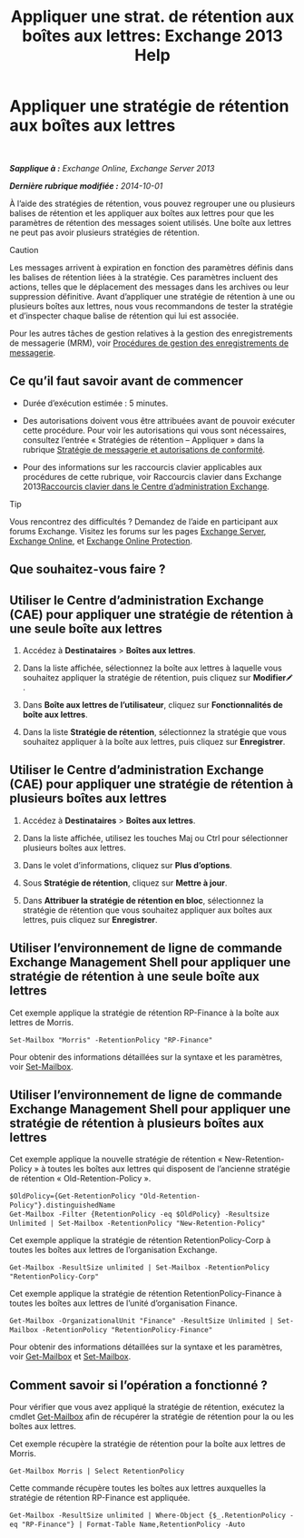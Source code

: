 ﻿---
title: 'Appliquer une strat. de rétention aux boîtes aux lettres: Exchange 2013 Help'
TOCTitle: Appliquer une stratégie de rétention aux boîtes aux lettres
ms:assetid: 6ccc80db-d201-44f7-8d4b-473a89c14b2f
ms:mtpsurl: https://technet.microsoft.com/fr-fr/library/Dd298052(v=EXCHG.150)
ms:contentKeyID: 50478388
ms.date: 04/24/2018
mtps_version: v=EXCHG.150
ms.translationtype: HT
---

# Appliquer une stratégie de rétention aux boîtes aux lettres

 

_**Sapplique à :** Exchange Online, Exchange Server 2013_

_**Dernière rubrique modifiée :** 2014-10-01_

À l’aide des stratégies de rétention, vous pouvez regrouper une ou plusieurs balises de rétention et les appliquer aux boîtes aux lettres pour que les paramètres de rétention des messages soient utilisés. Une boîte aux lettres ne peut pas avoir plusieurs stratégies de rétention.

> [!CAUTION]
> Les messages arrivent à expiration en fonction des paramètres définis dans les balises de rétention liées à la stratégie. Ces paramètres incluent des actions, telles que le déplacement des messages dans les archives ou leur suppression définitive. Avant d’appliquer une stratégie de rétention à une ou plusieurs boîtes aux lettres, nous vous recommandons de tester la stratégie et d’inspecter chaque balise de rétention qui lui est associée.


Pour les autres tâches de gestion relatives à la gestion des enregistrements de messagerie (MRM), voir [Procédures de gestion des enregistrements de messagerie](messaging-records-management-procedures-exchange-2013-help.md).

## Ce qu’il faut savoir avant de commencer

  - Durée d’exécution estimée : 5 minutes.

  - Des autorisations doivent vous être attribuées avant de pouvoir exécuter cette procédure. Pour voir les autorisations qui vous sont nécessaires, consultez l’entrée « Stratégies de rétention – Appliquer » dans la rubrique [Stratégie de messagerie et autorisations de conformité](messaging-policy-and-compliance-permissions-exchange-2013-help.md).

  - Pour des informations sur les raccourcis clavier applicables aux procédures de cette rubrique, voir Raccourcis clavier dans Exchange 2013[Raccourcis clavier dans le Centre d’administration Exchange](keyboard-shortcuts-in-the-exchange-admin-center-exchange-online-protection-help.md).

> [!TIP]
> Vous rencontrez des difficultés ? Demandez de l’aide en participant aux forums Exchange. Visitez les forums sur les pages <a href="https://go.microsoft.com/fwlink/p/?linkid=60612">Exchange Server</a>, <a href="https://go.microsoft.com/fwlink/p/?linkid=267542">Exchange Online</a>, et <a href="https://go.microsoft.com/fwlink/p/?linkid=285351">Exchange Online Protection</a>.


## Que souhaitez-vous faire ?

## Utiliser le Centre d’administration Exchange (CAE) pour appliquer une stratégie de rétention à une seule boîte aux lettres

1.  Accédez à **Destinataires** \> **Boîtes aux lettres**.

2.  Dans la liste affichée, sélectionnez la boîte aux lettres à laquelle vous souhaitez appliquer la stratégie de rétention, puis cliquez sur **Modifier**![Icône Modifier](images/Bb124582.6f53ccb2-1f13-4c02-bea0-30690e6ea71d(EXCHG.150).gif "Icône Modifier").

3.  Dans **Boîte aux lettres de l’utilisateur**, cliquez sur **Fonctionnalités de boîte aux lettres**.

4.  Dans la liste **Stratégie de rétention**, sélectionnez la stratégie que vous souhaitez appliquer à la boîte aux lettres, puis cliquez sur **Enregistrer**.

## Utiliser le Centre d’administration Exchange (CAE) pour appliquer une stratégie de rétention à plusieurs boîtes aux lettres

1.  Accédez à **Destinataires** \> **Boîtes aux lettres**.

2.  Dans la liste affichée, utilisez les touches Maj ou Ctrl pour sélectionner plusieurs boîtes aux lettres.

3.  Dans le volet d’informations, cliquez sur **Plus d’options**.

4.  Sous **Stratégie de rétention**, cliquez sur **Mettre à jour**.

5.  Dans **Attribuer la stratégie de rétention en bloc**, sélectionnez la stratégie de rétention que vous souhaitez appliquer aux boîtes aux lettres, puis cliquez sur **Enregistrer**.

## Utiliser l’environnement de ligne de commande Exchange Management Shell pour appliquer une stratégie de rétention à une seule boîte aux lettres

Cet exemple applique la stratégie de rétention RP-Finance à la boîte aux lettres de Morris.

    Set-Mailbox "Morris" -RetentionPolicy "RP-Finance"

Pour obtenir des informations détaillées sur la syntaxe et les paramètres, voir [Set-Mailbox](https://technet.microsoft.com/fr-fr/library/bb123981\(v=exchg.150\)).

## Utiliser l’environnement de ligne de commande Exchange Management Shell pour appliquer une stratégie de rétention à plusieurs boîtes aux lettres

Cet exemple applique la nouvelle stratégie de rétention « New-Retention-Policy » à toutes les boîtes aux lettres qui disposent de l’ancienne stratégie de rétention « Old-Retention-Policy ».

    $OldPolicy={Get-RetentionPolicy "Old-Retention-Policy"}.distinguishedName
    Get-Mailbox -Filter {RetentionPolicy -eq $OldPolicy} -Resultsize Unlimited | Set-Mailbox -RetentionPolicy "New-Retention-Policy"

Cet exemple applique la stratégie de rétention RetentionPolicy-Corp à toutes les boîtes aux lettres de l’organisation Exchange.

    Get-Mailbox -ResultSize unlimited | Set-Mailbox -RetentionPolicy "RetentionPolicy-Corp"

Cet exemple applique la stratégie de rétention RetentionPolicy-Finance à toutes les boîtes aux lettres de l’unité d’organisation Finance.

    Get-Mailbox -OrganizationalUnit "Finance" -ResultSize Unlimited | Set-Mailbox -RetentionPolicy "RetentionPolicy-Finance"

Pour obtenir des informations détaillées sur la syntaxe et les paramètres, voir [Get-Mailbox](https://technet.microsoft.com/fr-fr/library/bb123685\(v=exchg.150\)) et [Set-Mailbox](https://technet.microsoft.com/fr-fr/library/bb123981\(v=exchg.150\)).

## Comment savoir si l’opération a fonctionné ?

Pour vérifier que vous avez appliqué la stratégie de rétention, exécutez la cmdlet [Get-Mailbox](https://technet.microsoft.com/fr-fr/library/bb123685\(v=exchg.150\)) afin de récupérer la stratégie de rétention pour la ou les boîtes aux lettres.

Cet exemple récupère la stratégie de rétention pour la boîte aux lettres de Morris.

    Get-Mailbox Morris | Select RetentionPolicy

Cette commande récupère toutes les boîtes aux lettres auxquelles la stratégie de rétention RP-Finance est appliquée.

    Get-Mailbox -ResultSize unlimited | Where-Object {$_.RetentionPolicy -eq "RP-Finance"} | Format-Table Name,RetentionPolicy -Auto

